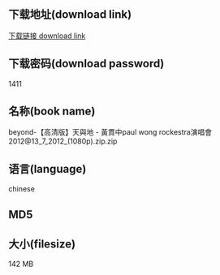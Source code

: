 ## 下载地址(download link)
[下载链接 download link](https://voluble-croquembouche-d321dc.netlify.app/?s=beyond-%E3%80%90%E9%AB%98%E6%B8%85%E7%89%88%E3%80%91%E5%A4%A9%E8%88%87%E5%9C%B0+-+%E9%BB%83%E8%B2%AB%E4%B8%ADpaul+wong+rockestra%E6%BC%94%E5%94%B1%E6%9C%832012%4013_7_2012_%281080p%29.zip)

## 下载密码(download password)
1411

## 名称(book name)
beyond-【高清版】天與地 - 黃貫中paul wong rockestra演唱會2012@13_7_2012_(1080p).zip.zip

## 语言(language)
chinese

## MD5


## 大小(filesize)
142 MB
